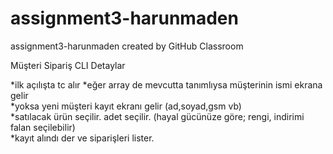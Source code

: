 # assignment3-harunmaden
assignment3-harunmaden created by GitHub Classroom

Müşteri Sipariş CLI Detaylar

*ilk açılışta tc alır 
*eğer array de mevcutta tanımlıysa müşterinin ismi ekrana gelir   
              *yoksa yeni müşteri kayıt ekranı gelir (ad,soyad,gsm vb)   
*satılacak ürün seçilir. adet seçilir. (hayal gücünüze göre; rengi, indirimi falan seçilebilir)   
*kayıt alındı der ve siparişleri lister.
